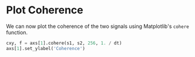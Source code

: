 # Plot Coherence

We can now plot the coherence of the two signals using Matplotlib's `cohere` function.

```python
cxy, f = axs[1].cohere(s1, s2, 256, 1. / dt)
axs[1].set_ylabel('Coherence')
```
